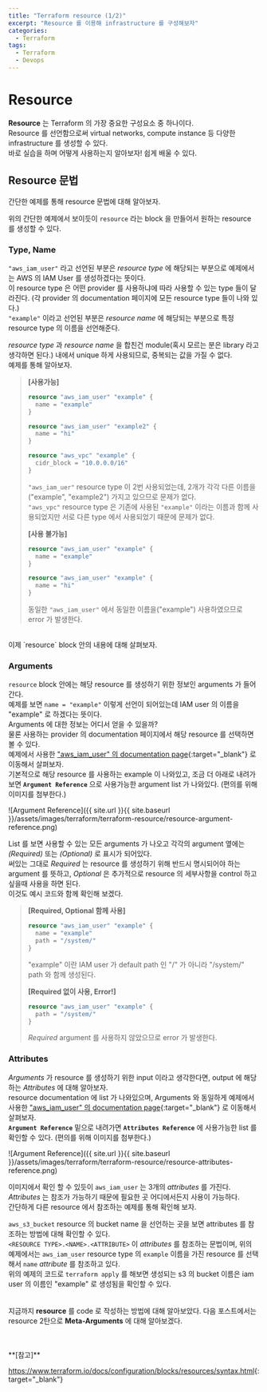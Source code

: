 ```yaml
---
title: "Terraform resource (1/2)"
excerpt: "Resource 를 이용해 infrastructure 를 구성해보자"
categories:
  - Terraform
tags:
  - Terraform
  - Devops
---
```


# Resource

**Resource** 는 Terraform 의 가장 중요한 구성요소 중 하나이다.  
Resource 를 선언함으로써 virtual networks, compute instance 등 다양한 infrastructure 를 생성할 수 있다.  
바로 실습을 하며 어떻게 사용하는지 알아보자! 쉽게 배울 수 있다.  

## Resource 문법

간단한 예제를 통해 resource 문법에 대해 알아보자.
<script src="https://gist.github.com/gentledev10/a5dbbcaff63e36de29d23789ba49a3c6.js"></script>

위의 간단한 예제에서 보이듯이 `resource` 라는 block 을 만들어서 원하는 resource 를 생성할 수 있다.  

### Type, Name

`"aws_iam_user"` 라고 선언된 부분은 *resource type* 에 해당되는 부분으로 예제에서는 AWS 의 IAM User 를 생성하겠다는 뜻이다.  
이 resource type 은 어떤 provider 를 사용하냐에 따라 사용할 수 있는 type 들이 달라진다. (각 provider 의 documentation 페이지에 모든 resource type 들이 나와 있다.)  
`"example"` 이라고 선언된 부분은 *resource name* 에 해당되는 부분으로 특정 resource type 의 이름을 선언해준다.  

*resource type* 과 *resource name* 을 합친건 module(혹시 모르는 분은 library 라고 생각하면 된다.) 내에서 unique 하게 사용되므로, 중복되는 값을 가질 수 없다.  
예제를 통해 알아보자.

> **[사용가능]**
>
> ```terraform
> resource "aws_iam_user" "example" {
>   name = "example"
> }
>
> resource "aws_iam_user" "example2" {
>   name = "hi"
> }
>
> resource "aws_vpc" "example" {
>   cidr_block = "10.0.0.0/16"
> }
> ```
>
> `"aws_iam_uer"` resource type 이 2번 사용되었는데, 2개가 각각 다른 이름을("example", "example2") 가지고 있으므로 문제가 없다.  
> `"aws_vpc"` resource type 은 기존에 사용된 `"example"` 이라는 이름과 함께 사용되었지만 서로 다른 type 에서 사용되었기 때문에 문제가 없다.
>
> **[사용 불가능]**
>
> ```terraform
> resource "aws_iam_user" "example" {
>   name = "example"
> }
>
> resource "aws_iam_user" "example" {
>   name = "hi"
> }
> ```
>
> 동일한 `"aws_iam_user"` 에서 동일한 이름을("example") 사용하였으므로 error 가 발생한다.

<br>
이제 `resource` block 안의 내용에 대해 살펴보자.  

### Arguments

`resource` block 안에는 해당 resource 를 생성하기 위한 정보인 arguments 가 들어간다.  
예제를 보면 `name = "example"` 이렇게 선언이 되어있는데 IAM user 의 이름을 "example" 로 하겠다는 뜻이다.  
Arguments 에 대한 정보는 어디서 얻을 수 있을까?  
물론 사용하는 provider 의 documentation 페이지에서 해당 resource 를 선택하면 볼 수 있다.  
예제에서 사용한 ["aws_iam_user" 의 documentation page](https://registry.terraform.io/providers/hashicorp/aws/latest/docs/resources/iam_user){:target="_blank"} 로 이동해서 살펴보자.  
기본적으로 해당 resource 를 사용하는 example 이 나와있고, 조금 더 아래로 내려가보면 **`Argument Reference`** 으로 사용가능한 argument list 가 나와있다. (편의를 위해 이미지를 첨부한다.)

![Argument Reference]({{ site.url }}{{ site.baseurl }}/assets/images/terraform/terraform-resource/resource-argument-reference.png)

List 를 보면 사용할 수 있는 모든 arguments 가 나오고 각각의 argument 옆에는 *(Required)* 또는 *(Optional)* 로 표시가 되어있다.  
써있는 그대로 *Required* 는 resource 를 생성하기 위해 반드시 명시되어야 하는 argument 를 뜻하고, *Optional* 은 추가적으로 resource 의 세부사항을 control 하고 싶을때 사용을 하면 된다.  
이것도 예시 코드와 함께 확인해 보겠다.

> **[Required, Optional 함께 사용]**
>
> ```terraform
> resource "aws_iam_user" "example" {
>   name = "example"
>   path = "/system/"
> }
> ```
>
> "example" 이란 IAM user 가 default path 인 "/" 가 아니라 "/system/" path 와 함께 생성된다.  
>
> **[Required 없이 사용, Error!]**
>
> ```terraform
> resource "aws_iam_user" "example" {
>   path = "/system/"
> }
> ```
>
> *Required* argument 를 사용하지 않았으므로 error 가 발생한다.

### Attributes

*Arguments* 가 resource 를 생성하기 위한 input 이라고 생각한다면, output 에 해당하는 *Attributes* 에 대해 알아보자.  
resource documentation 에 list 가 나와있으며, Arguments 와 동일하게 예제에서 사용한 ["aws_iam_user" 의 documentation page](https://registry.terraform.io/providers/hashicorp/aws/latest/docs/resources/iam_user){:target="_blank"} 로 이동해서 살펴보자.  
**`Argument Reference`** 밑으로 내려가면 **`Attributes Reference`** 에 사용가능한 list 를 확인할 수 있다. (편의를 위해 이미지를 첨부한다.)  

![Argument Reference]({{ site.url }}{{ site.baseurl }}/assets/images/terraform/terraform-resource/resource-attributes-reference.png)

이미지에서 확인 할 수 있듯이 `aws_iam_user` 는 3개의 *attributes* 를 가진다.  
*Attributes* 는 참조가 가능하기 때문에 필요한 곳 어디에서든지 사용이 가능하다.  
간단하게 다른 resource 에서 참조하는 예제를 통해 확인해 보자.  

<script src="https://gist.github.com/gentledev10/f5c8f0e6cd5f14ea1fc5f4e17633f4a1.js"></script>

`aws_s3_bucket` resource 의 bucket name 을 선언하는 곳을 보면 attributes 를 참조하는 방법에 대해 확인할 수 있다.  
`<RESOURCE TYPE>.<NAME>.<ATTRIBUTE>` 이 *attributes* 를 참조하는 문법이며, 위의 예제에서는 `aws_iam_user` resource type 의 `example` 이름을 가진 resource 를 선택해서 `name` *attribute* 를 참조하고 있다.  
위의 예제의 코드로 `terraform apply` 를 해보면 생성되는 s3 의 bucket 이름은 iam user 의 이름인 "example" 로 생성됨을 확인할 수 있다.  
<br>
<br>
지금까지 **resource** 를 code 로 작성하는 방법에 대해 알아보았다.
다음 포스트에서는 resource 2탄으로 **Meta-Arguments** 에 대해 알아보겠다.  

<br>
<br>
**[참고]**  

<https://www.terraform.io/docs/configuration/blocks/resources/syntax.html>{:target="_blank"}  
